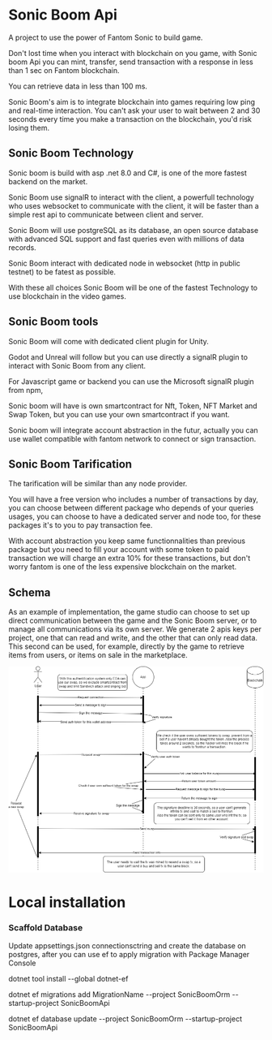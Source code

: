 # Sonic Boom Api

A project to use the power of Fantom Sonic to build game.

Don't lost time when you interact with blockchain on you game, with Sonic boom Api you can mint, transfer, send transaction with a response in less than 1 sec on Fantom blockchain.

You can retrieve data in less than 100 ms.

Sonic Boom's aim is to integrate blockchain into games requiring low ping and real-time interaction. You can't ask your user to wait between 2 and 30 seconds every time you make a transaction on the blockchain, you'd risk losing them.

## Sonic Boom Technology

Sonic boom is build with asp .net 8.0 and C#, is one of the more fastest backend on the market.

Sonic Boom use signalR to interact with the client, a powerfull technology who uses websocket to communicate with the client, it will be faster than a simple rest api to communicate between client and server.

Sonic Boom will use postgreSQL as its database, an open source database with advanced SQL support and fast queries even with millions of data records.

Sonic Boom interact with dedicated node in websocket (http in public testnet) to be fatest as possible.

With these all choices Sonic Boom will be one of the fastest Technology to use blockchain in the video games.

## Sonic Boom tools

Sonic Boom will come with dedicated client plugin for Unity.

Godot and Unreal will follow but you can use directly a signalR plugin to interact with Sonic Boom from any client.

For Javascript game or backend you can use the Microsoft signalR plugin from npm, 

Sonic boom will have is own smartcontract for Nft, Token, NFT Market and Swap Token, but you can use your own smartcontract if you want.

Sonic boom will integrate account abstraction in the futur, actually you can use wallet compatible with fantom network to connect or sign transaction.

## Sonic Boom Tarification

The tarification will be similar than any node provider.

You will have a free version who includes a number of transactions by day, you can choose between different package who depends of your queries usages, you can choose to have a dedicated server and node too, for these packages it's to you to pay transaction fee.

With account abstraction you keep same functionnalities than previous package but you need to fill your account with some token to paid transaction we will charge an extra 10% for these transactions, but don't worry fantom is one of the less expensive blockchain on the market.

## Schema

As an example of implementation, the game studio can choose to set up direct communication between the game and the Sonic Boom server, or to manage all communications via its own server. We generate 2 apis keys per project, one that can read and write, and the other that can only read data.
This second can be used, for example, directly by the game to retrieve items from users, or items on sale in the marketplace.

![App schema](https://github.com/youtpout/SecureSwap/blob/main/schema.png?raw=true)

# Local installation

### Scaffold Database

Update appsettings.json connectionsctring and create the database on postgres, after you can use ef to apply migration with Package Manager Console

dotnet tool install --global dotnet-ef

dotnet ef migrations add MigrationName --project SonicBoomOrm --startup-project SonicBoomApi

dotnet ef database update --project SonicBoomOrm --startup-project SonicBoomApi